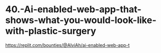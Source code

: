 # 40.-Ai-enabled-web-app-that-shows-what-you-would-look-like-with-plastic-surgery
https://replit.com/bounties/@AlviAh/ai-enabled-web-app-t
